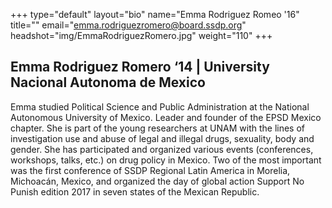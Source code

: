 +++
type="default"
layout="bio"
name="Emma Rodriguez Romeo '16"
title=""
email="emma.rodriguezromero@board.ssdp.org"
headshot="img/EmmaRodriguezRomero.jpg"
weight="110"
+++

<h2>Emma Rodriguez Romero ‘14 | University Nacional Autonoma de Mexico</h2><p> Emma studied Political Science and Public Administration at the National Autonomous University of Mexico. Leader and founder of the EPSD Mexico chapter. She is part of the young researchers
at UNAM with the lines of investigation use and abuse of legal and illegal drugs, sexuality, body and gender. She has participated and organized various events (conferences, workshops, talks, etc.) on drug policy in Mexico. Two of the most important
was the first conference of SSDP Regional Latin America in Morelia, Michoacán, Mexico, and organized the day of global action Support No Punish edition 2017 in seven states of the Mexican Republic.
